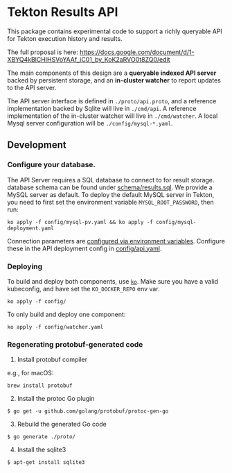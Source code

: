# Tekton Results API

This package contains experimental code to support a richly queryable API for
Tekton execution history and results.

The full proposal is here:
https://docs.google.com/document/d/1-XBYQ4kBlCHIHSVoYAAf_iC01_by_KoK2aRVO0t8ZQ0/edit

The main components of this design are a **queryable indexed API server** backed
by persistent storage, and an **in-cluster watcher** to report updates to the
API server.

The API server interface is defined in `./proto/api.proto`, and a reference
implementation backed by Sqlite will live in `./cmd/api`. A reference
implementation of the in-cluster watcher will live in `./cmd/watcher`.
A local Mysql server configuration will be `./config/mysql-*.yaml`.

## Development

### Configure your database.

The API Server requires a SQL database to connect to for result storage.
database schema can be found under [schema/results.sql](schema/results.sql). We provide a MySQL server as default. To deploy the default MySQL server in Tekton, you need to first set the environment variable `MYSQL_ROOT_PASSWORD`, then run:

```
ko apply -f config/mysql-pv.yaml && ko apply -f config/mysql-deployment.yaml
```

Connection parameters are
[configured via environment variables](cmd/api/README.md). Configure these in
the API deployment config in [config/api.yaml](config/api.yaml).

### Deploying

To build and deploy both components, use
[`ko`](https://github.com/GoogleCloudPlatform/ko). Make sure you have a valid
kubeconfig, and have set the `KO_DOCKER_REPO` env var.

```
ko apply -f config/
```

To only build and deploy one component:

```
ko apply -f config/watcher.yaml
```

### Regenerating protobuf-generated code

1. Install protobuf compiler

e.g., for macOS:

```
brew install protobuf
```

2. Install the protoc Go plugin

```
$ go get -u github.com/golang/protobuf/protoc-gen-go
```

3. Rebuild the generated Go code

```
$ go generate ./proto/
```

4. Install the sqlite3

```
$ apt-get install sqlite3
```
